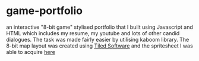 # game-portfolio
an interactive "8-bit game" stylised portfolio that I built using Javascript and HTML which includes my resume, my youtube and lots of other candid dialogues. The task was made fairly easier by utilising kaboom library.
The 8-bit map layout was created using [Tiled Software](https://www.mapeditor.org/) and the spritesheet I was able to acquire [here](https://github.com/JSLegendDev/2d-portfolio-kaboom/blob/master/public/spritesheet.png)
